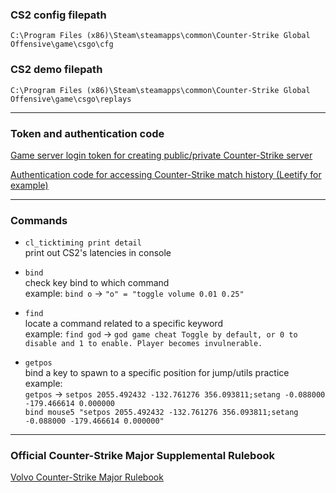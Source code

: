 
### CS2 config filepath
```
C:\Program Files (x86)\Steam\steamapps\common\Counter-Strike Global Offensive\game\csgo\cfg
```
### CS2 demo filepath
```
C:\Program Files (x86)\Steam\steamapps\common\Counter-Strike Global Offensive\game\csgo\replays
```
------

### Token and authentication code
[Game server login token for creating public/private Counter-Strike server](https://steamcommunity.com/dev/managegameservers)

[Authentication code for accessing Counter-Strike match history (Leetify for example)](https://help.steampowered.com/en/wizard/HelpWithGameIssue/?appid=730&issueid=128)

------

### Commands
* `cl_ticktiming print detail`  
print out CS2's latencies in console

* `bind`  
check key bind to which command  
example: `bind o` -> `"o" = "toggle volume 0.01 0.25"`  

* `find`  
locate a command related to a specific keyword  
example: `find god` ->  `god game cheat Toggle by default, or 0 to disable and 1 to enable. Player becomes invulnerable.`  

* `getpos`  
bind a key to spawn to a specific position for jump/utils practice  
example:  
`getpos` -> `setpos 2055.492432 -132.761276 356.093811;setang -0.088000 -179.466614 0.000000`  
`bind mouse5 "setpos 2055.492432 -132.761276 356.093811;setang -0.088000 -179.466614 0.000000"`

------
### Official Counter-Strike Major Supplemental Rulebook
[Volvo Counter-Strike Major Rulebook](https://github.com/ValveSoftware/counter-strike/blob/main/major-supplemental-rulebook.md)


